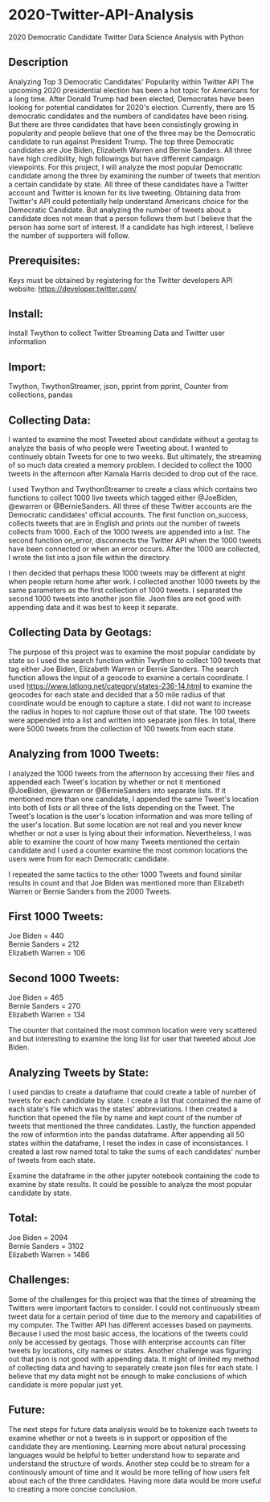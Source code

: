 # 2020-Twitter-API-Analysis
2020 Democratic Candidate Twitter Data Science Analysis with Python

## Description
Analyzing Top 3 Democratic Candidates' Popularity within Twitter API
The upcoming 2020 presidential election has been a hot topic for Americans for a long time. After Donald Trump had been elected, Democrates have been looking for potential candidates for 2020's election. Currently, there are 15 democratic candidates and the numbers of candidates have been rising. But there are three candidates that have been consistingly growing in popularity and people believe that one of the three may be the Democratic candidate to run against President Trump. The top three Democratic candidates are Joe Biden, Elizabeth Warren and Bernie Sanders. All three have high credibility, high followings but have different campaign viewpoints. For this project, I will analyze the most popular Democratic candidate among the three by examining the number of tweets that mention a certain candidate by state. All three of these candidates have a Twitter account and Twitter is known for its live tweeting. Obtaining data from Twitter's API could potentially help understand Americans choice for the Democratic Candidate. But analyzing the number of tweets about a candidate does not mean that a person follows them but I believe that the person has some sort of interest. If a candidate has high interest, I believe the number of supporters will follow.

## Prerequisites:
Keys must be obtained by registering for the Twitter developers API website: https://developer.twitter.com/

## Install:
Install Twython to collect Twitter Streaming Data and Twitter user information

## Import:
Twython, TwythonStreamer, json, pprint from pprint, Counter from collections, pandas

## Collecting Data:
I wanted to examine the most Tweeted about candidate without a geotag to analyze the basis of who people were Tweeting about. I wanted to continuely obtain Tweets for one to two weeks. But ultimately, the streaming of so much data created a memory problem. I decided to collect the 1000 tweets in the afternoon after Kamala Harris decided to drop out of the race.

I used Twython and TwythonStreamer to create a class which contains two functions to collect 1000 live tweets which tagged either @JoeBiden, @ewarren or @BernieSanders. All three of these Twitter accounts are the Democratic candidates' official accounts. The first function on_success, collects tweets that are in English and prints out the number of tweets collects from 1000. Each of the 1000 tweets are appended into a list. The second function on_error, disconnects the Twitter API when the 1000 tweets have been connected or when an error occurs. After the 1000 are collected, I wrote the list into a json file within the directory.

I then decided that perhaps these 1000 tweets may be different at night when people return home after work. I collected another 1000 tweets by the same parameters as the first collection of 1000 tweets. I separated the second 1000 tweets into another json file. Json files are not good with appending data and it was best to keep it separate.

## Collecting Data by Geotags:
The purpose of this project was to examine the most popular candidate by state so I used the search function within Twython to collect 100 tweets that tag either Joe Biden, Elizabeth Warren or Bernie Sanders. The search function allows the input of a geocode to examine a certain coordinate. I used https://www.latlong.net/category/states-236-14.html to examine the geocodes for each state and decided that a 50 mile radius of that coordinate would be enough to capture a state. I did not want to increase the radius in hopes to not capture those out of that state. The 100 tweets were appended into a list and written into separate json files. In total, there were 5000 tweets from the collection of 100 tweets from each state.

## Analyzing from 1000 Tweets:
I analyzed the 1000 tweets from the afternoon by accessing their files and appended each Tweet's location by whether or not it mentioned @JoeBiden, @ewarren or @BernieSanders into separate lists. If it mentioned more than one candidate, I appended the same Tweet's location into both of lists or all three of the lists depending on the Tweet. The Tweet's location is the user's location information and was more telling of the user's location. But some location are not real and you never know whether or not a user is lying about their information. Nevertheless, I was able to examine the count of how many Tweets mentioned the certain candidate and I used a counter examine the most common locations the users were from for each Democratic candidate.

I repeated the same tactics to the other 1000 Tweets and found similar results in count and that Joe Biden was mentioned more than Elizabeth Warren or Bernie Sanders from the 2000 Tweets.

## First 1000 Tweets: <br>
Joe Biden = 440 <br>
Bernie Sanders = 212 <br>
Elizabeth Warren = 106

## Second 1000 Tweets: <br>
Joe Biden = 465 <br>
Bernie Sanders = 270 <br>
Elizabeth Warren = 134

The counter that contained the most common location were very scattered and but interesting to examine the long list for user that tweeted about Joe Biden.

## Analyzing Tweets by State:
I used pandas to create a dataframe that could create a table of number of tweets for each candidate by state. I create a list that contained the name of each state's file which was the states' abbreviations. I then created a function that opened the file by name and kept count of the number of tweets that mentioned the three candidates. Lastly, the function appended the row of informtion into the pandas dataframe. After appending all 50 states within the dataframe, I reset the index in case of inconsistances. I created a last row named total to take the sums of each candidates' number of tweets from each state.

Examine the dataframe in the other jupyter notebook containing the code to examine by state results. It could be possible to analyze the most popular candidate by state.

## Total: <br>
Joe Biden = 2094 <br>
Bernie Sanders = 3102 <br>
Elizabeth Warren = 1486

## Challenges:
Some of the challenges for this project was that the times of streaming the Twitters were important factors to consider. I could not continuously stream tweet data for a certain period of time due to the memory and capabilities of my computer. The Twitter API has different accesses based on payments. Because I used the most basic access, the locations of the tweets could only be accessed by geotags. Those with enterprise accounts can filter tweets by locations, city names or states. Another challenge was figuring out that json is not good with appending data. It might of limited my method of collecting data and having to separately create json files for each state. I believe that my data might not be enough to make conclusions of which candidate is more popular just yet.

## Future:
The next steps for future data analysis would be to tokenize each tweets to examine whether or not a tweets is in support or opposition of the candidate they are mentioning. Learning more about natural processing languages would be helpful to better understand how to separate and understand the structure of words. Another step could be to stream for a continously amount of time and it would be more telling of how users felt about each of the three candidates. Having more data would be more useful to creating a more concise conclusion.
